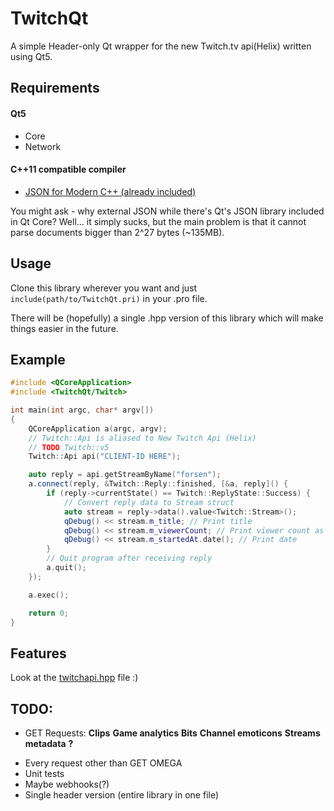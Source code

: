# TwitchQt

A simple Header-only Qt wrapper for the new Twitch.tv api(Helix) written using Qt5.

## Requirements
#### Qt5
- Core
- Network
#### C++11 compatible compiler
- [JSON for Modern C++ (already included)](https://github.com/nlohmann/json) 

You might ask - why external JSON while there's Qt's JSON library included in Qt Core? Well... it simply sucks, but the main problem is that it cannot parse documents bigger than 2^27 bytes (~135MB).

## Usage
Clone this library wherever you want and just `include(path/to/TwitchQt.pri)` in your .pro file. 

There will be (hopefully) a single .hpp version of this library which will make things easier in the future.

## Example
```cpp
#include <QCoreApplication>
#include <TwitchQt/Twitch>

int main(int argc, char* argv[])
{
    QCoreApplication a(argc, argv);
	// Twitch::Api is aliased to New Twitch Api (Helix)
	// TODO Twitch::v5 
    Twitch::Api api("CLIENT-ID HERE");

    auto reply = api.getStreamByName("forsen");
    a.connect(reply, &Twitch::Reply::finished, [&a, reply]() {
        if (reply->currentState() == Twitch::ReplyState::Success) {
            // Convert reply data to Stream struct
            auto stream = reply->data().value<Twitch::Stream>();
            qDebug() << stream.m_title; // Print title
            qDebug() << stream.m_viewerCount; // Print viewer count as int
            qDebug() << stream.m_startedAt.date(); // Print date
        }
        // Quit program after receiving reply
        a.quit();
    });

    a.exec();

    return 0;
}

```

## Features
Look at the [twitchapi.hpp](https://github.com/jkbz64/TwitchQt/blob/master/TwitchQt/twitchapi.hpp) file :)

## TODO:
- GET Requests:
  **Clips**
  **Game analytics**
  **Bits**
  **Channel emoticons**
  **Streams metadata**
  **?**
* Every request other than GET OMEGA
* Unit tests
* Maybe webhooks(?)
* Single header version (entire library in one file) 
